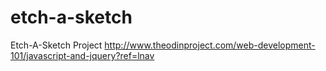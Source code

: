 # etch-a-sketch
Etch-A-Sketch Project
http://www.theodinproject.com/web-development-101/javascript-and-jquery?ref=lnav